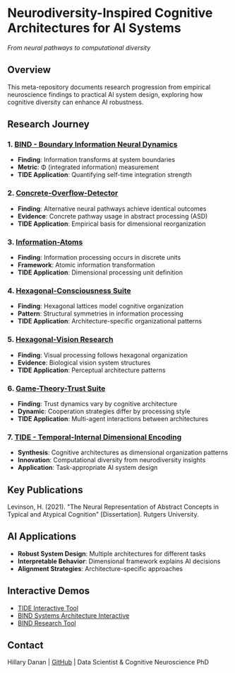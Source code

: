 # Neurodiversity-Inspired Cognitive Architectures for AI Systems

*From neural pathways to computational diversity*

## Overview

This meta-repository documents research progression from empirical neuroscience findings to practical AI system design, exploring how cognitive diversity can enhance AI robustness.

## Research Journey

### 1. [BIND - Boundary Information Neural Dynamics](https://github.com/HillaryDanan/BIND)
- **Finding**: Information transforms at system boundaries
- **Metric**: Φ (integrated information) measurement  
- **TIDE Application**: Quantifying self-time integration strength

### 2. [Concrete-Overflow-Detector](https://github.com/HillaryDanan/concrete-overflow-detector)
- **Finding**: Alternative neural pathways achieve identical outcomes
- **Evidence**: Concrete pathway usage in abstract processing (ASD)
- **TIDE Application**: Empirical basis for dimensional reorganization

### 3. [Information-Atoms](https://github.com/HillaryDanan/information-atoms)
- **Finding**: Information processing occurs in discrete units
- **Framework**: Atomic information transformation
- **TIDE Application**: Dimensional processing unit definition

### 4. [Hexagonal-Consciousness Suite](https://github.com/HillaryDanan/hexagonal-consciousness-suite)
- **Finding**: Hexagonal lattices model cognitive organization
- **Pattern**: Structural symmetries in information processing
- **TIDE Application**: Architecture-specific organizational patterns

### 5. [Hexagonal-Vision Research](https://github.com/HillaryDanan/hexagonal-vision-research)
- **Finding**: Visual processing follows hexagonal organization
- **Evidence**: Biological vision system structures
- **TIDE Application**: Perceptual architecture patterns

### 6. [Game-Theory-Trust Suite](https://github.com/HillaryDanan/game-theory-trust-suite)
- **Finding**: Trust dynamics vary by cognitive architecture
- **Dynamic**: Cooperation strategies differ by processing style
- **TIDE Application**: Multi-agent interactions between architectures

### 7. [TIDE - Temporal-Internal Dimensional Encoding](https://github.com/HillaryDanan/TIDE)
- **Synthesis**: Cognitive architectures as dimensional organization patterns
- **Innovation**: Computational diversity from neurodiversity insights
- **Application**: Task-appropriate AI system design

## Key Publications

Levinson, H. (2021). "The Neural Representation of Abstract Concepts in Typical and Atypical Cognition" [Dissertation]. Rutgers University.

## AI Applications

- **Robust System Design**: Multiple architectures for different tasks
- **Interpretable Behavior**: Dimensional framework explains AI decisions  
- **Alignment Strategies**: Architecture-specific approaches

## Interactive Demos

- [TIDE Interactive Tool](https://hillarydanan.github.io/TIDE/tide_interactive.html)
- [BIND Systems Architecture Interactive](https://hillarydanan.github.io/BIND/bind_systems_interactive.html)
- [BIND Research Tool](https://hillarydanan.github.io/BIND/bind_research_tool.html)

## Contact

Hillary Danan | [GitHub](https://github.com/HillaryDanan) | Data Scientist & Cognitive Neuroscience PhD
